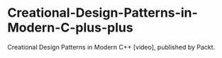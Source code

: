 # Creational-Design-Patterns-in-Modern-C-plus-plus
Creational Design Patterns in Modern C++ [video], published by Packt.
